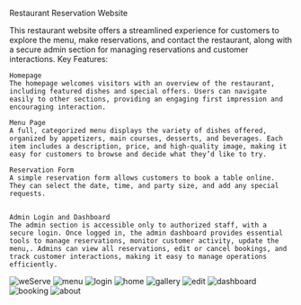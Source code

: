 Restaurant Reservation Website

This restaurant website offers a streamlined experience for customers to explore the menu, make reservations, and contact the restaurant, along with a secure admin section for managing reservations and customer interactions.
Key Features:

    Homepage
    The homepage welcomes visitors with an overview of the restaurant, including featured dishes and special offers. Users can navigate easily to other sections, providing an engaging first impression and encouraging interaction.

    Menu Page
    A full, categorized menu displays the variety of dishes offered, organized by appetizers, main courses, desserts, and beverages. Each item includes a description, price, and high-quality image, making it easy for customers to browse and decide what they’d like to try.

    Reservation Form
    A simple reservation form allows customers to book a table online. They can select the date, time, and party size, and add any special requests. 


    Admin Login and Dashboard
    The admin section is accessible only to authorized staff, with a secure login. Once logged in, the admin dashboard provides essential tools to manage reservations, monitor customer activity, update the menu,. Admins can view all reservations, edit or cancel bookings, and track customer interactions, making it easy to manage operations efficiently.

![weServe](https://github.com/user-attachments/assets/eb6199b6-133b-47ea-96f3-a31d3ea6a71b)
![menu](https://github.com/user-attachments/assets/43f4030a-d240-479a-9752-d3725cfce74c)
![login](https://github.com/user-attachments/assets/c788bb9b-9f34-4711-b6ea-27b35d9e2fe1)
![home](https://github.com/user-attachments/assets/7be6510c-72de-4d13-bc89-26b3e2c0b957)
![gallery](https://github.com/user-attachments/assets/a2e66f9a-22f0-4e17-b4d6-0733dff7b03d)
![edit](https://github.com/user-attachments/assets/e82d83f1-3eb3-4e63-b1c4-135efe28b096)
![dashboard](https://github.com/user-attachments/assets/f2412111-624e-43c4-afac-adc5fb2ed892)
![booking](https://github.com/user-attachments/assets/c344a270-de15-4b9e-a37c-fe775b13a61a)
![about](https://github.com/user-attachments/assets/fa40f70d-12f6-49f9-bc78-e1843d00f785)
